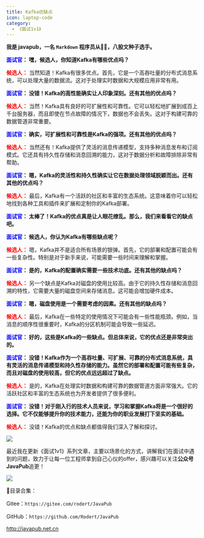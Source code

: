 ```yaml
---
title: Kafka优缺点
icon: laptop-code
category:
  - 《面试1v1》
---
```






**我是 javapub，一名 `Markdown` 程序员从👨‍💻，八股文种子选手。**







**<font color=blue>面试官</font>： 嘿，候选人，你知道Kafka有哪些优点吗？**

**<font color=red>候选人：</font>** 当然知道！Kafka有很多优点。首先，它是一个高吞吐量的分布式消息系统，可以处理大量的数据流。这对于处理实时数据和大规模应用非常有用。

**<font color=blue>面试官</font>： 没错！Kafka的高性能确实让人印象深刻。还有其他的优点吗？**

**<font color=red>候选人：</font>** 当然！Kafka具有良好的可扩展性和可靠性。它可以轻松地扩展到成百上千台服务器，而且即使在节点故障的情况下，数据也不会丢失。这对于构建可靠的数据管道非常重要。

**<font color=blue>面试官</font>： 确实，可扩展性和可靠性是Kafka的强项。还有其他的优点吗？**

**<font color=red>候选人：</font>** 当然还有！Kafka提供了灵活的消息传递模型，支持多种消息发布和订阅模式。它还具有持久性存储和消息回溯的能力，这对于数据分析和故障排除非常有帮助。

**<font color=blue>面试官</font>： 嗯，Kafka的灵活性和持久性确实让它在数据处理领域脱颖而出。还有其他的优点吗？**

**<font color=red>候选人：</font>** 最后，Kafka有一个活跃的社区和丰富的生态系统。这意味着你可以轻松地找到各种工具和插件来扩展和定制你的Kafka部署。

**<font color=blue>面试官</font>： 太棒了！Kafka的优点真是让人眼花缭乱。那么，我们来看看它的缺点吧。**


**<font color=blue>面试官</font>： 候选人，你认为Kafka有哪些缺点呢？**

**<font color=red>候选人：</font>** 嗯，Kafka并不是适合所有场景的银弹。首先，它的部署和配置可能会有一些复杂性。特别是对于新手来说，可能需要一些时间来理解和掌握。

**<font color=blue>面试官</font>： 是的，Kafka的配置确实需要一些技术功底。还有其他的缺点吗？**

**<font color=red>候选人：</font>** 另一个缺点是Kafka对磁盘的使用比较高。由于它的持久性存储和消息回溯的特性，它需要大量的磁盘空间来存储消息。这可能会增加硬件成本。

**<font color=blue>面试官</font>： 嗯，磁盘使用是一个需要考虑的因素。还有其他的缺点吗？**

**<font color=red>候选人：</font>** 最后，Kafka在一些特定的使用情况下可能会有一些性能瓶颈。例如，当消息的顺序性很重要时，Kafka的分区机制可能会导致一些延迟。

**<font color=blue>面试官</font>： 好的，这些是Kafka的一些缺点。但总体来说，它的优点还是非常突出的。**


**<font color=blue>面试官</font>： 没错！Kafka作为一个高吞吐量、可扩展、可靠的分布式消息系统，具有灵活的消息传递模型和持久性存储的能力。虽然它的部署和配置可能有些复杂，而且对磁盘的使用较高，但它的优点远远超过了缺点。**

**<font color=red>候选人：</font>** 是的，Kafka在处理实时数据和构建可靠的数据管道方面非常强大。它的活跃社区和丰富的生态系统也为开发者提供了很多便利。

**<font color=blue>面试官</font>： 没错！对于刚入行的技术人员来说，学习和掌握Kafka将是一个很好的选择。它不仅能够提升你的技术能力，还能为你的职业发展打下坚实的基础。**

**<font color=red>候选人：</font>** 没错！Kafka的优点和缺点都值得我们深入了解和探讨。




![](https://ghproxy.com/https://raw.githubusercontent.com/Rodert/javapub_oss/main/other/35.jpg?raw=true)


最近我在更新《面试1v1》系列文章，主要以场景化的方式，讲解我们在面试中遇到的问题，致力于让每一位工程师拿到自己心仪的offer，感兴趣可以关注**公众号JavaPub**追更！


![](https://javapub-common-oss.oss-cn-beijing.aliyuncs.com/javapub/2024%2F06%2F06%2F20240606-225632.png)


🎁目录合集：

Gitee：`https://gitee.com/rodert/JavaPub`

GitHub：`https://github.com/Rodert/JavaPub`


<http://javapub.net.cn>


